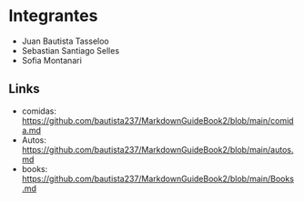 # Integrantes
- Juan Bautista Tasseloo
- Sebastian Santiago Selles 
- Sofia Montanari 
## Links
- comidas: https://github.com/bautista237/MarkdownGuideBook2/blob/main/comida.md
- Autos: https://github.com/bautista237/MarkdownGuideBook2/blob/main/autos.md
- books: https://github.com/bautista237/MarkdownGuideBook2/blob/main/Books.md
